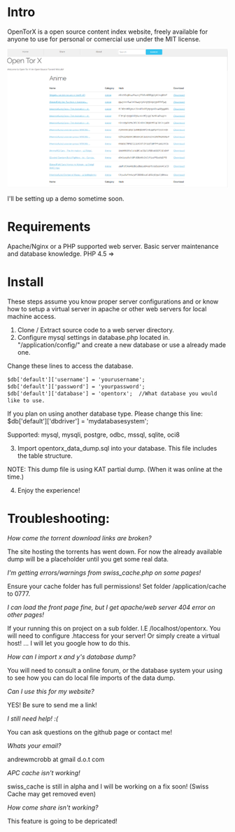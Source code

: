 # Intro

OpenTorX is a open source content index website, freely available for anyone to 
use for personal or comercial use under the MIT license.

![preview](https://raw.githubusercontent.com/ajm113/Open-Tor-X/development/preview.png)

I'll be setting up a demo sometime soon.


# Requirements

Apache/Nginx or a PHP supported web server.
Basic server maintenance and database knowledge.
PHP 4.5 =>

# Install

These steps assume you know proper server configurations and or know how to setup a virtual server
in apache or other web servers for local machine access.

1. Clone / Extract source code to a web server directory.
2. Configure mysql settings in database.php located in. "/application/config/" and create a new database or use a already made one.

Change these lines to access the database.

```
$db['default']['username'] = 'yourusername';
$db['default']['password'] = 'yourpassword';
$db['default']['database'] = 'opentorx';  //What database you would like to use.
```

If you plan on using another database type. Please change this line:
$db['default']['dbdriver'] = 'mydatabasesystem';

Supported:  mysql, mysqli, postgre, odbc, mssql, sqlite, oci8

3. Import opentorx_data_dump.sql into your database. This file includes the table structure.

NOTE: This dump file is using KAT partial dump. (When it was online at the time.)

4. Enjoy the experience!

# Troubleshooting:

*How come the torrent download links are broken?*

The site hosting the torrents has went down. For now the already available dump will be a placeholder until you get some real data.

*I'm getting errors/warnings from swiss_cache.php on some pages!*

Ensure your cache folder has full permissions! Set folder /application/cache to 0777.

*I can load the front page fine, but I get apache/web server 404 error on other pages!*

If your running this on project on a sub folder. I.E /localhost/opentorx. You will
need to configure .htaccess for your server! Or simply create a virtual host!
... I will let you google how to do this.

*How can I import x and y's database dump?*

You will need to consult a online forum, or the database system your using to see how you
can do local file imports of the data dump.

*Can I use this for my website?*

YES! Be sure to send me a link!

*I still need help! :(*

You can ask questions on the github page or contact me!

*Whats your email?*

andrewmcrobb at gmail d.o.t com

*APC cache isn't working!*

swiss_cache is still in alpha and I will be working on a fix soon! (Swiss Cache may get removed even)

*How come share isn't working?*

This feature is going to be depricated!